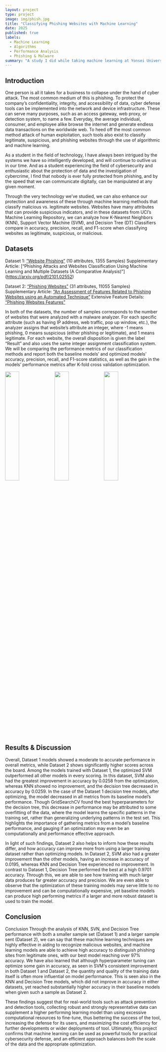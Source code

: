```yaml
---
layout: project
type: project
image: img/phish.jpg
title: "Classifying Phishing Websites with Machine Learning"
date: 2025
published: true
labels:
  - Machine Learning
  - Algorithms
  - Performance Analysis
  - Phishing & Malware
summary: "A study I did while taking machine learning at Yonsei University, which compares the performances metrics of models to classify phishing websites when trained with different algorithms."
---
```




## Introduction 
One person is all it takes for a business to collapse under the hand of cyber attack. The most common medium of this is phishing. To protect the company’s confidentiality, integrity, and accessibility of data, cyber defense tools can be implemented into the network and device infrastructure. These can serve many purposes, such as an access gateway, web proxy, or detection system, to name a few. Everyday, the average individual, consumer, and employee alike browse the internet and generate endless data transactions on the worldwide web. To heed off the most common method attack of human exploitation, such tools also exist to classify legitimate, suspicious, and phishing websites through the use of algorithmic and machine learning. 

As a student in the field of technology, I have always been intrigued by the systems we have so intelligently developed, and will continue to outlive us in our time. And as a student experiencing the field of cybersecurity and enthusiastic about the protection of data and the investigation of cybercrime, I find that nobody is ever fully protected from phishing, and by the speed that we can communicate digitally, can be manipulated at any given moment. 

Through the very technology we’ve studied, we can also enhance our protection and awareness of these through machine learning methods that classify malicious vs. legitimate websites. Websites have many attributes that can provide suspicious indicators, and in these datasets from UCI’s Machine Learning Repository, we can analyze how K-Nearest Neighbors (KNN), Support Vector Machine (SVM), and Decision Tree (DT) Classifiers compare in accuracy, precision, recall, and F1-score when classifying websites as legitimate, suspicious, or malicious.

## Datasets
Dataset 1: [“Website Phishing”](https://archive.ics.uci.edu/dataset/379/website+phishing) (10 attributes, 1355 Samples) 
Supplementary Article: [“Phishing Attacks and Websites Classification Using Machine Learning and Multiple Datasets (A Comparative Analysis)”] (https://arxiv.org/pdf/2101.02552)

Dataset 2: [“Phishing Websites”](https://archive.ics.uci.edu/dataset/327/phishing+websites) (31 attributes, 11055 Samples)
Supplementary Article: [“An Assessment of Features Related to Phishing Websites using an Automated Technique”](https://ieeexplore.ieee.org/document/6470857)
Extensive Feature Details: [“Phishing Websites Features”](https://docs.google.com/document/d/18UR797f4JmD1AYxEy-Os7mQvf4jvhKo2/edit)

In both of the datasets, the number of samples corresponds to the number of websites that were analyzed with a malware analyzer. For each specific attribute (such as having IP address, web traffic, pop up window, etc.), the analyzer assigns that website’s attribute an integer, where -1 means phishing, 0 means suspicious (either phishing or legitimate), and 1 means legitimate. For each website, the overall disposition is given the label “Result” and also uses the same integer assignment classification system. We will be comparing the performance metrics of our classification methods and report both the baseline models’ and optimized models’ accuracy, precision, recall, and F1-score statistics, as well as the gain in the models’ performance metrics after K-fold cross validation optimization. 

<div>
  <img class="img-fluid" src="../img/dataset2(1)" style="display: inline-block; width: 30%; margin-right: 1%;">
  <img class="img-fluid" src="../img/dataset2(2)" style="display: inline-block; width: 30%; margin-right: 1%;">
  <img class="img-fluid" src="../img/dataset2(3)" style="display: inline-block; width: 30%;">
</div>

## Results & Discussion
Overall, Dataset 1 models showed a moderate to accurate performance in overall metrics, while Dataset 2 shows significantly higher scores across the board. Among the models trained with Dataset 1, the optimized SVM outperformed all other models in every scoring. In this dataset, SVM also had the greatest improvement in accuracy by 0.0258 from the optimization, whereas KNN showed no improvement, and the decision tree decreased in accuracy by 0.0259. In the case of the Dataset 1 decision tree models, after optimizing, the model decreased in all metrics from its baseline model’s performance. Though GridSearchCV found the best hyperparameters for the decision tree, this decrease in performance may be attributed to some overfitting of the data, where the model learns the specific patterns in the training set, rather than generalizing underlying patterns in the test set. This highlights the importance of gathering metrics from a model’s baseline performance, and gauging if an optimization may even be an computationally and performance effective approach. 

In light of such findings, Dataset 2 also helps to inform how these results differ, and how accuracy can improve more from using a larger training dataset rather than optimizing models. In Dataset 2, SVM also had a greater improvement than the other models, having an increase in accuracy of 0.0195, whereas KNN and Decision Tree experienced no improvement. In contrast to Dataset 1, Decision Tree performed the best at a high 0.9701 accuracy. Through this, we are able to see how training with much larger data produces far greater accuracy and precision. We are even able to observe that the optimization of these training models may serve little to no improvement and can be computationally expensive, yet baseline models can produce high performing metrics if a larger and more robust dataset is used to train the model. 

## Conclusion

Conclusion
Through the analysis of KNN, SVN, and Decision Tree performance with both a smaller sample set (Dataset 1) and a larger sample sent (Dataset 2), we can say that these machine learning techniques are highly effective in aiding to recognize malicious websites, and machine learning models are able to achieve high accuracy to distinguish phishing sites from legitimate ones, with our best model reaching over 97% accuracy. 
We have also learned that although hyperparameter tuning can optimize some gain in accuracy, as seen in SVM's consistent improvement in both Dataset 1 and Dataset 2, the quantity and quality of the training data itself is often more influential on model performance. This is seen also in the KNN and Decision Tree models, which did not improve in accuracy in either datasets, yet reached substantially higher accuracy in their baseline models when given such a sample as Dataset 2. 

These findings suggest that for real-world tools such as attack prevention and detection tools, collecting robust and strongly representative data can supplement a higher performing learning model than using excessive computational resources to fine-tune, thus bettering the success of the tool, increasing the defense for its users, and maximizing the cost efficiency for further developments or wider deployments of tool. Ultimately, this project confirms that machine learning can be used as powerful tools for practical cybersecurity defense, and an efficient approach balances both the scale of the data and the appropriate optimization. 
